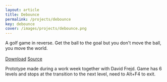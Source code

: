 ```yaml
---
layout: article
title: Debounce
permalink: /projects/debounce
key: debounce
cover: /images/projects/debounce.png
---
```


A golf game in reverse. Get the ball to the goal but you don't move the ball, you move the world.<br>
<br>
[Download](https://1drv.ms/u/s!Alo1Yy_r6THO6hrWcgL7oPT7h6-Q) [Source](https://github.com/SvDvorak/Debouncer)

<!--more-->

Prototype made during a work week together with David Frejd. Game has 6 levels and stops at the transition to the next level, need to Alt+F4 to exit.